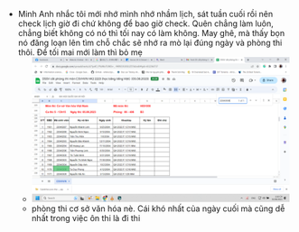 - Minh Anh nhắc tôi mới nhớ mình nhớ nhầm lịch, sát tuần cuối rồi nên check lịch giờ đi chứ không để bao giờ check. Quên chẳng làm luôn, chẳng biết không có nó thì tối nay có làm không. May ghê, mà thấy bọn nó đăng loạn lên tìm chỗ chắc sẽ nhớ ra mò lại đúng ngày và phòng thi thôi. Để tối mai mới làm thì bỏ mẹ
	- ![image.png](../assets/image_1690870690221_0.png)
	- phòng thi cơ sở văn hóa nè. Cái khó nhất của ngày cuối mà cũng dễ nhất trong việc ôn thi là đi thi